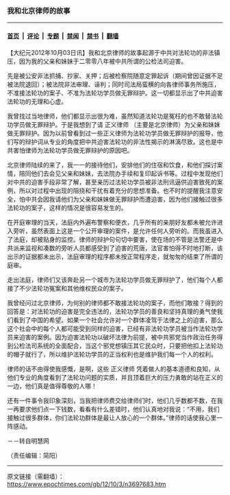 ### 我和北京律师的故事

---

#### [首页](../../../..?n3697683) &nbsp;|&nbsp; [评论](../../../../../epoch-comment?n3697683) &nbsp;|&nbsp; [专题](../../../../../epoch-special?n3697683) &nbsp;|&nbsp; [禁闻](../../../../../epoch-news?n3697683) &nbsp;|&nbsp; [禁书](../../../../../books?n3697683) &nbsp;|&nbsp; [翻墙](https://github.com/gfw-breaker/nogfw/blob/master/README.md?n3697683)


<div class="post_content" id="artbody" itemprop="articleBody">
 <!-- article content begin -->
 <p>
  【大纪元2012年10月03日讯】我和北京律师的故事起源于中共对法轮功的非法镇压，因为我的父亲和妹妹于二零零八年被中共所谓的公检法司迫害。
 </p>
 <p>
  先是被公安非法抓捕、抄家、关押；后被检察院随意定罪起诉（期间曾因证据不足被法院退回）；被法院非法审理、诬判；同时司法局蛮横的向各律师事务所施压，不准接法轮功的案子、不准为法轮功学员做无罪辩护。这一切都显示出了中共迫害法轮功的无理和心虚。
 </p>
 <p>
  我曾找过当地律师，他们都显示出很为难，虽然知道法轮功是冤枉的也不敢替法轮功学员做无罪辩护。于是我想到了请
  <ok href="https://www.epochtimes.com/gb/tag/%E6%AD%A3%E4%B9%89%E5%BE%8B%E5%B8%88.html">
   正义律师
  </ok>
  （主要是北京律师）为父亲和妹妹做无罪辩护。因为以前曾看到过一些正义律师为法轮功学员做无罪辩护的报导，他们写的辩护词从专业的角度把中共迫害法轮功的非法性揭示的淋漓尽致。这也是中共害怕律师为法轮功学员做无罪辩护的原因吧。
 </p>
 <p>
  北京律师陆续的来了，我一一的接待他们，安排他们的住宿和饮食，和他们探讨案情，陪同他们去会见父亲和妹妹，去法院办手续和复印起诉书等。过程中发现他们对中共的迫害手段非常了解，甚至亲历过法轮功学员被非法刑讯逼供迫害致死的案例，所以对过程中出现的阻挠和干扰有着充分的思想准备。也不时的提醒我注意安全，怕中共会因我请他们为父亲和妹妹做无罪辩护而遭迫害，因为他们接触过很多法轮功的案子，这样的情况是很容易发生的。
 </p>
 <p>
  在开庭审理的当天，法庭内外遍布警察和便衣，几乎所有的亲朋好友都未被允许进入旁听，虽然表面上这是一个公开审理的案件，是允许任何人旁听的。而我虽进入了法庭，却被贴身的监控。律师的辩护句句切中要害，使在场的不管是法警还是中共派来监视和凑数的旁听人员都感受到了迫害的荒唐，法官害怕得不时地打断，该出示的证据都未出示，法庭审理的程序都未按正常程序走，就匆匆的结束了所谓的庭审。
 </p>
 <p>
  走出法庭，律师们又该奔赴另一个城市为法轮功学员做无罪辩护了，他们每个人都接了不少法轮功冤案和其他维权民众的案子。
 </p>
 <p>
  我曾经问过北京律师，为何别的律师都不敢接法轮功的案子，而他们敢接？得到的回答是：对法轮功的迫害是完全违法的，法轮功学员的善良和坚持真理的勇气使我们看到了中国的希望。如果一个社会允许对一个群体凌驾于法律之上的迫害，那么这个社会中的每个人都可能受到同样的迫害，已经有非法轮功学员被当作法轮功学员来迫害的案例。因为迫害法轮功以破坏法律为前提，被中共邪党当作政治任务得到公检法司系统的全面配合，当这个邪党想镇压其它民众时，只要把他扣上法轮功的帽子就行了，所以维护法轮功学员的正当权利也是维护我们每一个人的权利。
 </p>
 <p>
  律师的话不由得使我感慨，是啊，这些
  <ok href="https://www.epochtimes.com/gb/tag/%E6%AD%A3%E4%B9%89%E5%BE%8B%E5%B8%88.html">
   正义律师
  </ok>
  凭着做人的基本道德和良知，从他们专业的角度看到了法轮功问题的实质，并且顶着巨大的压力勇敢的站在正义的一边，他们真是值得尊敬的人哪！
 </p>
 <p>
  还有一件事令我印象深刻，当我把律师费交给律师们时，他们几乎数都不数，在我一再要求他们点一下钱数，看看有什么差错时，他们认真地对我说：“不用，我们接触过很多群体，你们法轮功群体是最让人放心的一个群体。”律师的话使我心里一阵感动。
 </p>
 <p>
  －－转自明慧网
 </p>
 <p>
  （责任编辑：简阳）
 </p>
 <p>
  <!-- article content end -->
  <div id="below_article_ad">
  </div>
 </p>
</div>


---

原文链接（需翻墙）：https://www.epochtimes.com/gb/12/10/3/n3697683.htm